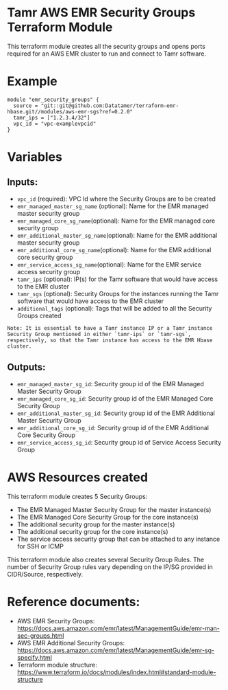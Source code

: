 # Tamr AWS EMR Security Groups Terraform Module
This terraform module creates all the security groups and opens ports required for an AWS EMR cluster to run and connect to Tamr software.

# Example
```
module "emr_security_groups" {
  source = "git::git@github.com:Datatamer/terraform-emr-hbase.git//modules/aws-emr-sgs?ref=0.2.0"
  tamr_ips = ["1.2.3.4/32"]
  vpc_id = "vpc-examplevpcid"
}
``` 

# Variables
## Inputs:
* `vpc_id` (required): VPC Id where the Security Groups are to be created
* `emr_managed_master_sg_name` (optional): Name for the EMR managed master security group
* `emr_managed_core_sg_name`(optional): Name for the EMR managed core security group
* `emr_additional_master_sg_name`(optional): Name for the EMR additional master security group
* `emr_additional_core_sg_name`(optional): Name for the EMR additional core security group
* `emr_service_access_sg_name`(optional): Name for the EMR service access security group
* `tamr_ips` (optional): IP(s) for the Tamr software that would have access to the EMR cluster
* `tamr_sgs` (optional): Security Groups for the instances running the Tamr software that would have access to the EMR cluster
* `additional_tags` (optional): Tags that will be added to all the Security Groups created

```
Note: It is essential to have a Tamr instance IP or a Tamr instance Security Group mentioned in either `tamr-ips` or `tamr-sgs`, respectively, so that the Tamr instance has access to the EMR Hbase cluster.
```

## Outputs:
* `emr_managed_master_sg_id`: Security group id of the EMR Managed Master Security Group
* `emr_managed_core_sg_id`: Security group id of the EMR Managed Core Security Group
* `emr_additional_master_sg_id`: Security group id of the EMR Additional Master Security Group
* `emr_additional_core_sg_id`: Security group id of the EMR Additional Core Security Group
* `emr_service_access_sg_id`: Security group id of Service Access Security Group

# AWS Resources created
This terraform module creates 5 Security Groups:
* The EMR Managed Master Security Group for the master instance(s)
* The EMR Managed Core Security Group for the core instance(s)
* The additional security group for the master instance(s)
* The additional security group for the core instance(s)
* The service access security group that can be attached to any instance for SSH or ICMP

This terraform module also creates several Security Group Rules. The number of Security Group rules vary depending on the IP/SG provided in CIDR/Source, respectively.

# Reference documents:
* AWS EMR Security Groups: https://docs.aws.amazon.com/emr/latest/ManagementGuide/emr-man-sec-groups.html
* AWS EMR Additional Security Groups: https://docs.aws.amazon.com/emr/latest/ManagementGuide/emr-sg-specify.html
* Terraform module structure: https://www.terraform.io/docs/modules/index.html#standard-module-structure
